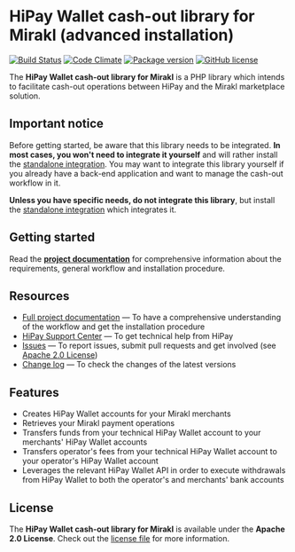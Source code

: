 # HiPay Wallet cash-out library for Mirakl (advanced installation)

[![Build Status](https://circleci.com/gh/hipay/hipay-wallet-cashout-mirakl-library/tree/master.svg?style=shield)](https://circleci.com/gh/hipay/hipay-wallet-cashout-mirakl-library/tree/master) [![Code Climate](https://codeclimate.com/github/hipay/hipay-wallet-cashout-mirakl-library/badges/gpa.svg)](https://codeclimate.com/github/hipay/hipay-wallet-cashout-mirakl-library) [![Package version](https://img.shields.io/packagist/v/hipay/hipay-wallet-cashout-mirakl-library.svg)](https://packagist.org/packages/hipay/hipay-wallet-cashout-mirakl-library) [![GitHub license](https://img.shields.io/badge/license-Apache%202-blue.svg)](https://raw.githubusercontent.com/hipay/hipay-wallet-cashout-mirakl-library/master/LICENSE.md)

The **HiPay Wallet cash-out library for Mirakl** is a PHP library which intends to facilitate cash-out operations between HiPay and the Mirakl marketplace solution.

## Important notice

Before getting started, be aware that this library needs to be integrated. **In most cases, you won't need to integrate it yourself** and will rather install the [standalone integration][repo-integration]. You may want to integrate this library yourself if you already have a back-end application and want to manage the cash-out workflow in it. 

**Unless you have specific needs, do not integrate this library**, but install the [standalone integration][repo-integration] which integrates it.

## Getting started

Read the **[project documentation][doc-home]** for comprehensive information about the requirements, general workflow and installation procedure.

## Resources
- [Full project documentation][doc-home] — To have a comprehensive understanding of the workflow and get the installation procedure
- [HiPay Support Center][hipay-help] — To get technical help from HiPay
- [Issues][project-issues] — To report issues, submit pull requests and get involved (see [Apache 2.0 License][project-license])
- [Change log][project-changelog] — To check the changes of the latest versions

## Features

- Creates HiPay Wallet accounts for your Mirakl merchants
- Retrieves your Mirakl payment operations
- Transfers funds from your technical HiPay Wallet account to your merchants' HiPay Wallet accounts
- Transfers operator's fees from your technical HiPay Wallet account to your operator's HiPay Wallet account
- Leverages the relevant HiPay Wallet API in order to execute withdrawals from HiPay Wallet to both the operator's and merchants' bank accounts

## License

The **HiPay Wallet cash-out library for Mirakl** is available under the **Apache 2.0 License**. Check out the [license file][project-license] for more information.

[doc-home]: https://developer.hipay.com/doc/hipay-marketplace-cashout-mirakl-library/

[hipay-help]: http://help.hipay.com

[project-issues]: https://github.com/hipay/hipay-wallet-cashout-mirakl-library/issues
[project-license]: LICENSE.md
[project-changelog]: CHANGELOG.md

[repo-integration]: https://github.com/hipay/hipay-wallet-cashout-mirakl-integration

